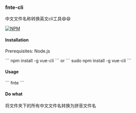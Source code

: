 <h3>fnte-cli</h3>
中文文件名称转换英文cli工具😄😄

[![NPM](https://nodei.co/npm/fnte-cli.png)](https://nodei.co/npm/fnte-cli/)

<h4>Installation</h4>
<p>Prerequisites: Node.js <p>
```
npm install -g vue-cli
```
or
```
sudo npm install -g vue-cli
```
<h4>Usage</h4>
```
fnte
```
<h4>Do what</h4>
<p>将文件夹下的所有中文文件名转换为拼音文件名</p>
